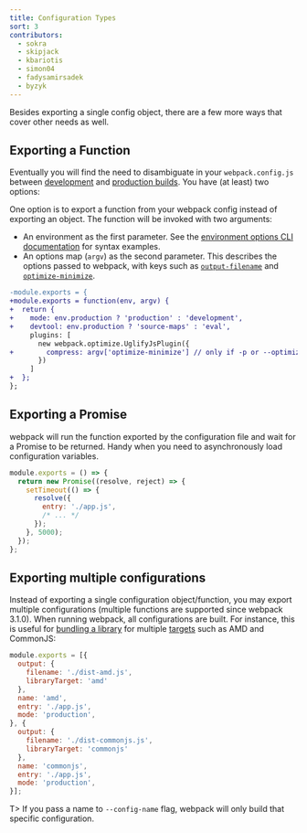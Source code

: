 ```yaml
---
title: Configuration Types
sort: 3
contributors:
  - sokra
  - skipjack
  - kbariotis
  - simon04
  - fadysamirsadek
  - byzyk
---
```


Besides exporting a single config object, there are a few more ways that cover other needs as well.


## Exporting a Function

Eventually you will find the need to disambiguate in your `webpack.config.js` between [development](/guides/development) and [production builds](/guides/production). You have (at least) two options:

One option is to export a function from your webpack config instead of exporting an object. The function will be invoked with two arguments:

* An environment as the first parameter. See the [environment options CLI documentation](/api/cli#environment-options) for syntax examples.
* An options map (`argv`) as the second parameter. This describes the options passed to webpack, with keys such as [`output-filename`](/api/cli/#output-options) and [`optimize-minimize`](/api/cli/#optimize-options).

```diff
-module.exports = {
+module.exports = function(env, argv) {
+  return {
+    mode: env.production ? 'production' : 'development',
+    devtool: env.production ? 'source-maps' : 'eval',
     plugins: [
       new webpack.optimize.UglifyJsPlugin({
+        compress: argv['optimize-minimize'] // only if -p or --optimize-minimize were passed
       })
     ]
+  };
};
```


## Exporting a Promise

webpack will run the function exported by the configuration file and wait for a Promise to be returned. Handy when you need to asynchronously load configuration variables.

```js
module.exports = () => {
  return new Promise((resolve, reject) => {
    setTimeout(() => {
      resolve({
        entry: './app.js',
        /* ... */
      });
    }, 5000);
  });
};
```


## Exporting multiple configurations

Instead of exporting a single configuration object/function, you may export multiple configurations (multiple functions are supported since webpack 3.1.0). When running webpack, all configurations are built. For instance, this is useful for [bundling a library](/guides/author-libraries) for multiple [targets](/configuration/output#output-librarytarget) such as AMD and CommonJS:

```js
module.exports = [{
  output: {
    filename: './dist-amd.js',
    libraryTarget: 'amd'
  },
  name: 'amd',
  entry: './app.js',
  mode: 'production',
}, {
  output: {
    filename: './dist-commonjs.js',
    libraryTarget: 'commonjs'
  },
  name: 'commonjs',
  entry: './app.js',
  mode: 'production',
}];
```

T> If you pass a name to `--config-name` flag, webpack will only build that specific configuration.
